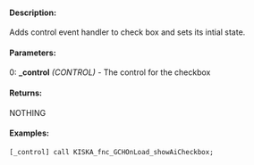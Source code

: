 #### Description:
Adds control event handler to check box and sets its intial state.

#### Parameters:
0: **_control** *(CONTROL)* - The control for the checkbox

#### Returns:
NOTHING

#### Examples:
```sqf
[_control] call KISKA_fnc_GCHOnLoad_showAiCheckbox;
```

